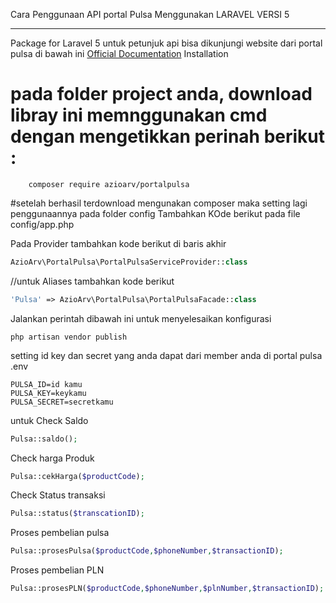 Cara Penggunaan API portal Pulsa Menggunakan LARAVEL VERSI 5


----------


Package for Laravel 5
untuk petunjuk api bisa dikunjungi website dari portal pulsa di bawah ini
[Official Documentation](http://portalpulsa.com/api-transaksi-pulsa-murah/)
Installation

# pada folder project anda, download libray ini memnggunakan cmd dengan mengetikkan perinah berikut :
```
    composer require azioarv/portalpulsa
```
#setelah berhasil terdownload mengunakan composer maka setting lagi penggunaannya pada folder config
Tambahkan KOde berikut pada file config/app.php

Pada Provider tambahkan kode berikut di baris akhir
```php
AzioArv\PortalPulsa\PortalPulsaServiceProvider::class
```
//untuk Aliases tambahkan kode berikut

```php
'Pulsa' => AzioArv\PortalPulsa\PortalPulsaFacade::class
```
Jalankan perintah dibawah ini untuk menyelesaikan konfigurasi

    php artisan vendor publish
    
setting id key dan secret yang anda dapat dari member anda di portal pulsa
.env

    PULSA_ID=id kamu
    PULSA_KEY=keykamu
    PULSA_SECRET=secretkamu

untuk  Check Saldo
```php
Pulsa::saldo();
```
Check harga Produk
```php
Pulsa::cekHarga($productCode);
```
Check Status transaksi
```php
Pulsa::status($transcationID);
```
Proses pembelian pulsa
```php
Pulsa::prosesPulsa($productCode,$phoneNumber,$transactionID);
```
Proses pembelian PLN
```php
Pulsa::prosesPLN($productCode,$phoneNumber,$plnNumber,$transactionID);
```
